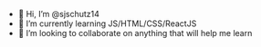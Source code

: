 - 👋 Hi, I’m @sjschutz14
- 🌱 I’m currently learning JS/HTML/CSS/ReactJS
- 💞️ I’m looking to collaborate on anything that will help me learn

<!---
sjschutz14/sjschutz14 is a ✨ special ✨ repository because its `README.md` (this file) appears on your GitHub profile.
You can click the Preview link to take a look at your changes.
--->
